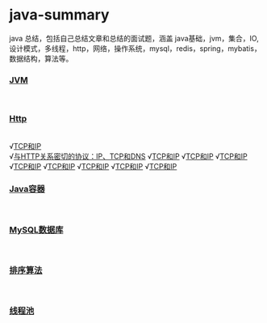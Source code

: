 # java-summary
java 总结，包括自己总结文章和总结的面试题，涵盖 java基础，jvm，集合，IO, 设计模式，多线程，http，网络，操作系统，mysql，redis，spring，mybatis，数据结构，算法等。



<h3><a href="https://github.com/wenhuohuo/java-summary/tree/master/docs/java-jvm">JVM</a></h3><br>

<h3><a href="https://github.com/wenhuohuo/java-summary/tree/master/docs/http">Http</a></h3><br>
√<a href="https://github.com/wenhuohuo/java-summary/blob/master/docs/http/1.TCP%E5%92%8CIP.md">TCP和IP</a><br>
√<a href="https://github.com/wenhuohuo/java-summary/blob/master/docs/http/2.%E4%B8%8EHTTP%E5%85%B3%E7%B3%BB%E5%AF%86%E5%88%87%E7%9A%84%E5%8D%8F%E8%AE%AE%EF%BC%9AIP%E3%80%81TCP%E5%92%8CDNS.md">与HTTP关系密切的协议：IP、TCP和DNS</a>
√<a href="https://github.com/wenhuohuo/java-summary/blob/master/docs/http/1.TCP%E5%92%8CIP.md">TCP和IP</a>
√<a href="https://github.com/wenhuohuo/java-summary/blob/master/docs/http/1.TCP%E5%92%8CIP.md">TCP和IP</a>
√<a href="https://github.com/wenhuohuo/java-summary/blob/master/docs/http/1.TCP%E5%92%8CIP.md">TCP和IP</a>
√<a href="https://github.com/wenhuohuo/java-summary/blob/master/docs/http/1.TCP%E5%92%8CIP.md">TCP和IP</a>
√<a href="https://github.com/wenhuohuo/java-summary/blob/master/docs/http/1.TCP%E5%92%8CIP.md">TCP和IP</a>
√<a href="https://github.com/wenhuohuo/java-summary/blob/master/docs/http/1.TCP%E5%92%8CIP.md">TCP和IP</a>
√<a href="https://github.com/wenhuohuo/java-summary/blob/master/docs/http/1.TCP%E5%92%8CIP.md">TCP和IP</a>
√<a href="https://github.com/wenhuohuo/java-summary/blob/master/docs/http/1.TCP%E5%92%8CIP.md">TCP和IP</a>



<h3><a href="https://github.com/wenhuohuo/java-summary/tree/master/docs/java-%E5%AE%B9%E5%99%A8">Java容器</a></h3><br>
<h3><a href="https://github.com/wenhuohuo/java-summary/tree/master/docs/mysql">MySQL数据库</a></h3><br>
<h3><a href="https://github.com/wenhuohuo/java-summary/tree/master/docs/%E6%8E%92%E5%BA%8F%E7%AE%97%E6%B3%95">排序算法</a></h3><br>
<h3><a href="https://github.com/wenhuohuo/java-summary/tree/master/docs/java%E5%B9%B6%E5%8F%91/%E7%BA%BF%E7%A8%8B%E6%B1%A0">线程池</a></h3><br>



